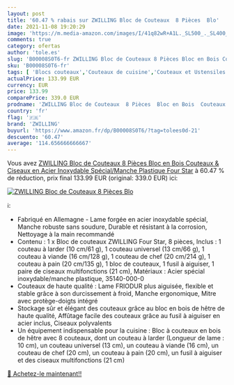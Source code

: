 ```yaml
---
layout: post
title: '60.47 % rabais sur ZWILLING Bloc de Couteaux  8 Pièces  Blo'
date: 2021-11-08 19:20:29
image: 'https://m.media-amazon.com/images/I/41q82wR+A1L._SL500_._SL400_.jpg'
comments: true
category: ofertas
author: 'tole.es'
slug: 'B00008S0T6-fr ZWILLING Bloc de Couteaux 8 Pièces Bloc en Bois Couteaux &...'
sku: 'B00008S0T6-fr'
tags: [ 'Blocs couteaux','Couteaux de cuisine','Couteaux et Ustensiles de Cuisine','Cuisine et Maison','Regular Stores','Sélection art de la table','zwilling', ]
actualPrice: 133.99 EUR
currency: EUR
price: 133.99
comparePrice: 339.0 EUR
prodname: 'ZWILLING Bloc de Couteaux  8 Pièces  Bloc en Bois  Couteaux & Ciseaux en Acier Inoxydable Spécial/Manche Plastique  Four Star'
country: 'fr'
flag: '🇫🇷'
brand: 'ZWILLING'
buyurl: 'https://www.amazon.fr/dp/B00008S0T6/?tag=tolees0d-21'
descuento: '60.47'
average: '114.656666666667'
---
```


Vous avez [ZWILLING Bloc de Couteaux  8 Pièces  Bloc en Bois  Couteaux & Ciseaux en Acier Inoxydable Spécial/Manche Plastique  Four Star](https://www.amazon.fr/dp/B00008S0T6/?tag=tolees0d-21)  à  60.47 % de réduction, prix final  133.99 EUR (original: 339.0 EUR) ici:

[![ZWILLING Bloc de Couteaux  8 Pièces  Blo](https://m.media-amazon.com/images/I/41q82wR+A1L._SL500_._SL400_.jpg)](https://www.amazon.fr/dp/B00008S0T6/?tag=tolees0d-21)

ℹ️:

- Fabriqué en Allemagne - Lame forgée en acier inoxydable spécial, Manche robuste sans soudure, Durable et résistant à la corrosion, Nettoyage à la main recommandé
- Contenu : 1 x Bloc de couteaux ZWILLING Four Star, 8 pièces, Inclus : 1 couteau à larder (10 cm/61 g), 1 couteau universel (13 cm/66 g), 1 couteau à viande (16 cm/128 g), 1 couteau de chef (20 cm/214 g), 1 couteau à pain (20 cm/135 g), 1 bloc de couteaux, 1 fusil à aiguiser, 1 paire de ciseaux multifonctions (21 cm), Matériaux : Acier spécial inoxydable/manche plastique, 35140-000-0
- Couteaux de haute qualité : Lame FRIODUR plus aiguisée, flexible et stable grâce à son durcissement à froid, Manche ergonomique, Mitre avec protège-doigts intégré
- Stockage sûr et élégant des couteaux grâce au bloc en bois de hêtre de haute qualité, Affûtage facile des couteaux grâce au fusil à aiguiser en acier inclus, Ciseaux polyvalents
- Un équipement indispensable pour la cuisine : Bloc à couteaux en bois de hêtre avec 8 couteaux, dont un couteau à larder (Longueur de lame : 10 cm), un couteau universel (13 cm), un couteau à viande (16 cm), un couteau de chef (20 cm), un couteau à pain (20 cm), un fusil à aiguiser et des ciseaux multifonctions (21 cm)

[🛒 Achetez-le maintenant!!](https://www.amazon.fr/dp/B00008S0T6/?tag=tolees0d-21)
